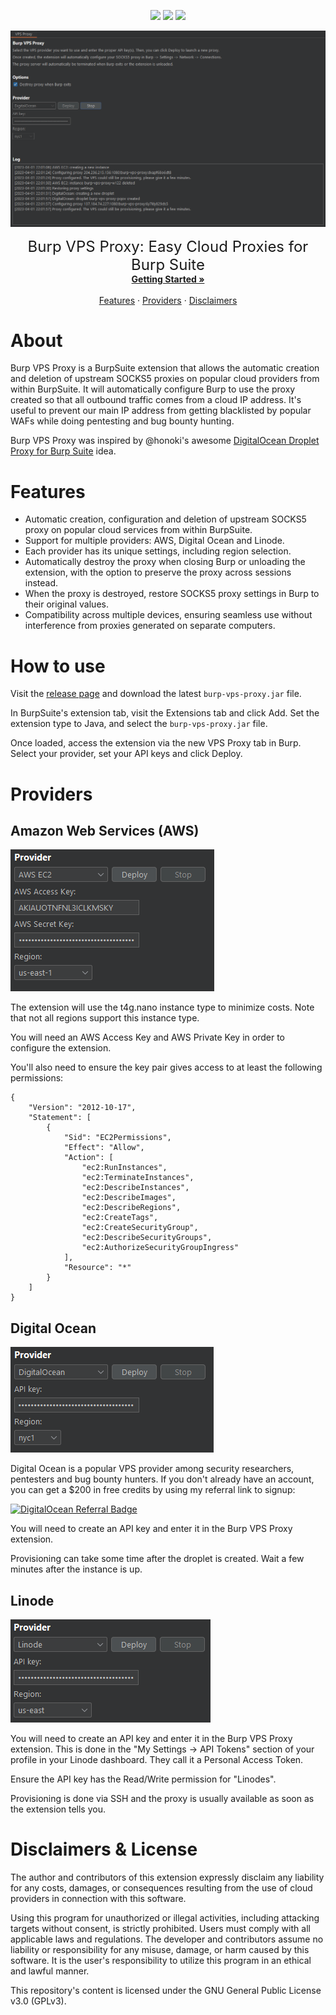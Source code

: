 <p align="center">
    <img src="https://img.shields.io/github/actions/workflow/status/d3mondev/burp-vps-proxy/main.yml?branch=master&style=for-the-badge">
    <img src="https://img.shields.io/badge/License-GPL3-green.svg?style=for-the-badge">
    <a href="https://twitter.com/d3mondev"><img src="https://img.shields.io/twitter/follow/d3mondev?logo=twitter&style=for-the-badge"></a>
</p>

<p align="center"><img src="assets/logo.png" width="800"></p>
<p align="center">
    <span style="font-size: 24px">Burp VPS Proxy: Easy Cloud Proxies for Burp Suite</span>
    <br />
    <a href="#how-to-use"><strong>Getting Started »</strong></a>
    <br />
    <br />
    <a href="#features">Features</a>
    ·
    <a href="#providers">Providers</a>
    ·
    <a href="#disclaimers--license">Disclaimers</a>
</p>

# About

Burp VPS Proxy is a BurpSuite extension that allows the automatic creation and deletion of upstream SOCKS5 proxies on popular cloud providers from within BurpSuite. It will automatically configure Burp to use the proxy created so that all outbound traffic comes from a cloud IP address. It's useful to prevent our main IP address from getting blacklisted by popular WAFs while doing pentesting and bug bounty hunting.

Burp VPS Proxy was inspired by @honoki's awesome [DigitalOcean Droplet Proxy for Burp Suite](https://github.com/honoki/burp-digitalocean-droplet-proxy) idea.

# Features

* Automatic creation, configuration and deletion of upstream SOCKS5 proxy on popular cloud services from within BurpSuite.
* Support for multiple providers: AWS, Digital Ocean and Linode.
* Each provider has its unique settings, including region selection.
* Automatically destroy the proxy when closing Burp or unloading the extension, with the option to preserve the proxy across sessions instead.
* When the proxy is destroyed, restore SOCKS5 proxy settings in Burp to their original values.
* Compatibility across multiple devices, ensuring seamless use without interference from proxies generated on separate computers.

# How to use

Visit the [release page](https://github.com/d3mondev/burp-vps-proxy/releases) and download the latest `burp-vps-proxy.jar` file.

In BurpSuite's extension tab, visit the Extensions tab and click Add. Set the extension type to Java, and select the `burp-vps-proxy.jar` file.

Once loaded, access the extension via the new VPS Proxy tab in Burp. Select your provider, set your API keys and click Deploy.

# Providers

## Amazon Web Services (AWS)

![](assets/providers-aws.png)

The extension will use the t4g.nano instance type to minimize costs. Note that not all regions support this instance type.

You will need an AWS Access Key and AWS Private Key in order to configure the extension.

You'll also need to ensure the key pair gives access to at least the following permissions:

```
{
    "Version": "2012-10-17",
    "Statement": [
        {
            "Sid": "EC2Permissions",
            "Effect": "Allow",
            "Action": [
                "ec2:RunInstances",
                "ec2:TerminateInstances",
                "ec2:DescribeInstances",
                "ec2:DescribeImages",
                "ec2:DescribeRegions",
                "ec2:CreateTags",
                "ec2:CreateSecurityGroup",
                "ec2:DescribeSecurityGroups",
                "ec2:AuthorizeSecurityGroupIngress"
            ],
            "Resource": "*"
        }
    ]
}
```

## Digital Ocean

![](assets/providers-do.png)

Digital Ocean is a popular VPS provider among security researchers, pentesters and bug bounty hunters. If you don't already have an account, you can get a $200 in free credits by using my referral link to signup:

[![DigitalOcean Referral Badge](https://web-platforms.sfo2.digitaloceanspaces.com/WWW/Badge%203.svg)](https://www.digitalocean.com/?refcode=e4681a7c61c6&utm_campaign=Referral_Invite&utm_medium=Referral_Program&utm_source=badge)

You will need to create an API key and enter it in the Burp VPS Proxy extension.

Provisioning can take some time after the droplet is created. Wait a few minutes after the instance is up.

## Linode

![](assets/providers-linode.png)

You will need to create an API key and enter it in the Burp VPS Proxy extension. This is done in the "My Settings -> API Tokens" section of your profile in your Linode dashboard. They call it a Personal Access Token.

Ensure the API key has the Read/Write permission for "Linodes".

Provisioning is done via SSH and the proxy is usually available as soon as the extension tells you.

# Disclaimers & License

The author and contributors of this extension expressly disclaim any liability for any costs, damages, or consequences resulting from the use of cloud providers in connection with this software.

Using this program for unauthorized or illegal activities, including attacking targets without consent, is strictly prohibited. Users must comply with all applicable laws and regulations. The developer and contributors assume no liability or responsibility for any misuse, damage, or harm caused by this software. It is the user's responsibility to utilize this program in an ethical and lawful manner.

This repository's content is licensed under the GNU General Public License v3.0 (GPLv3).